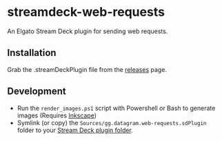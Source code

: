 # streamdeck-web-requests
An Elgato Stream Deck plugin for sending web requests.

## Installation
Grab the .streamDeckPlugin file from the [releases](https://github.com/data-enabler/streamdeck-web-requests/releases/latest) page.

## Development
- Run the `render_images.ps1` script with Powershell or Bash to generate images (Requires [Inkscape](https://inkscape.org/))
- Symlink (or copy) the `Sources/gg.datagram.web-requests.sdPlugin` folder to your [Stream Deck plugin folder](https://developer.elgato.com/documentation/stream-deck/sdk/create-your-own-plugin/#creating-your-plugin).
